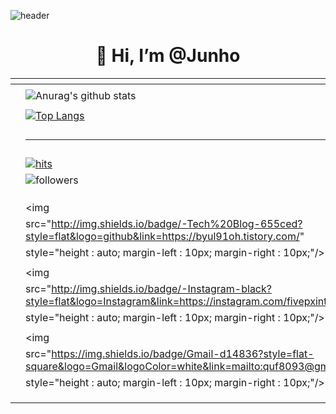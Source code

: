 ![header](https://capsule-render.vercel.app/api?type=wave&color=auto&height=300&section=header&text=MoonJunHo%20&fontSize=90)





<div align=center><h1>👋 Hi, I’m @Junho </h1></div>




   

| <div align=center> |                                                              |
| ------------------ | ------------------------------------------------------------ |
|                    |                                                              |
|                    | ![Anurag's github stats](https://github-readme-stats.vercel.app/api?username=ohbyul&show_icons=true&theme=radical) |
|                    |                                                              |
|                    | [![Top Langs](https://github-readme-stats.vercel.app/api/top-langs/?username=ohbyul&layout=compact&theme=dracula)](https://github.com/metleeha) |
|                    |                                                              |
|                    | <hr>                                                         |
|                    |                                                              |
|                    | [![hits](https://hits.seeyoufarm.com/api/count/incr/badge.svg?url=https%3A%2F%2Fgithub.com%2Fohbyul&count_bg=%237A7A7A&title_bg=%23FFADCC&icon=reverbnation.svg&icon_color=%23FF0000&title=hits&edge_flat=false)](https://hits.seeyoufarm.com) |
|                    | ![followers](https://img.shields.io/github/followers/ohbyul?style=social) |
|                    |                                                              |
|                    |                                                              |
|                    | <a href="https://byul91oh.tistory.com/">                     |
|                    | <img                                                         |
|                    | src="http://img.shields.io/badge/-Tech%20Blog-655ced?style=flat&logo=github&link=https://byul91oh.tistory.com/" |
|                    | style="height : auto; margin-left : 10px; margin-right : 10px;"/> |
|                    | </a> <a href="https://instagram.com/fivepxint">              |
|                    | <img                                                         |
|                    | src="http://img.shields.io/badge/-Instagram-black?style=flat&logo=Instagram&link=https://instagram.com/fivepxint/" |
|                    | style="height : auto; margin-left : 10px; margin-right : 10px;"/> |
|                    | </a> <a href="mailto:quf8093@gmail.com">                     |
|                    | <img                                                         |
|                    | src="https://img.shields.io/badge/Gmail-d14836?style=flat-square&logo=Gmail&logoColor=white&link=mailto:quf8093@gmail.com" |
|                    | style="height : auto; margin-left : 10px; margin-right : 10px;"/> |
|                    | </a>                                                         |
|                    |                                                              |
|                    | </div>                                                       |
